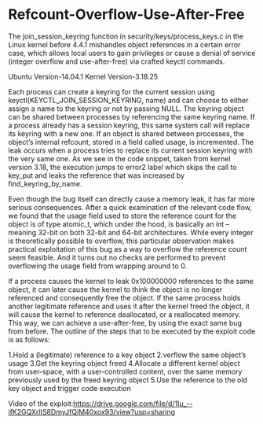 # Refcount-Overflow-Use-After-Free
The join_session_keyring function in security/keys/process_keys.c in the Linux kernel before 4.4.1 mishandles object references in a certain error case, which allows local users to gain privileges or cause a denial of service (integer overflow and use-after-free) via crafted keyctl commands.

Ubuntu Version-14.04.1
Kernel Version-3.18.25

Each process can create a keyring for the current session using keyctl(KEYCTL_JOIN_SESSION_KEYRING, name)  and can choose to either assign a name to the keyring or not by passing NULL. The keyring object can be shared between processes by referencing the same keyring name. If a process already has a session keyring, this same system call will replace its keyring with a new one. If an object is shared between processes, the object’s internal refcount, stored in a field called usage, is incremented. The leak occurs when a process tries to replace its current session keyring with the very same one. As we see in the code snippet, taken from kernel version 3.18, the execution jumps to error2 label which skips the call to key_put and leaks the reference that was increased by find_keyring_by_name.

Even though the bug itself can directly cause a memory leak, it has far more serious consequences. After a quick examination of the relevant code flow, we found that the usage field used to store the reference count for the object is of type atomic_t, which under the hood, is basically an int – meaning 32-bit on both 32-bit and 64-bit architectures. While every integer is theoretically possible to overflow, this particular observation makes practical exploitation of this bug as a way to overflow the reference count seem feasible. And it turns out no checks are performed to prevent overflowing the usage field from wrapping around to 0.

If a process causes the kernel to leak 0x100000000 references to the same object, it can later cause the kernel to think the object is no longer referenced and consequently free the object. If the same process holds another legitimate reference and uses it after the kernel freed the object, it will cause the kernel to reference deallocated, or a reallocated memory. This way, we can achieve a use-after-free, by using the exact same bug from before. 
The outline of the steps that to be executed by the exploit code is as follows:

1.Hold a (legitimate) reference to a key object
2.verflow the same object’s usage
3.Get the keyring object freed
4.Allocate a different kernel object from user-space, with a user-controlled content, over the same memory previously used by the freed keyring object
5.Use the reference to the old key object and trigger code execution

Video of the exploit:https://drive.google.com/file/d/1Iu_--ifK2GQXrlIS8DmyJfQiM40xox93/view?usp=sharing



